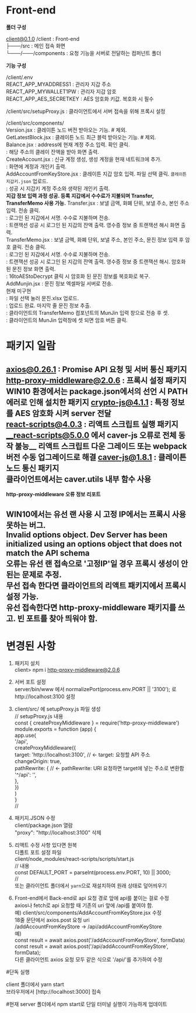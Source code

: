 # Front-end  
  
__폴더 구성__
  
client@0.1.0 /client            : Front-end  
├───/src                        : 메인 접속 화면  
└───/───/components             : 요청 기능을 서버로 전달하는 컴퍼넌트 폴더  
  
__기능 구성__
  
/client/.env  
REACT_APP_MYADDRESS1            : 관리자 지갑 주소  
REACT_APP_MYWALLET1PW           : 관리자 지갑 암호  
REACT_APP_AES_SECRETKEY         : AES 암호화 키값. 복호화 시 필수  
  
/client/src/setupProxy.js       : 클라이언트에서 서버 접속을 위해 프록시 설정  
  
/client/src/components/  
Version.jsx                     : 클레이튼 노드 버전 받아오는 기능. # 제외.  
GetLatestBlock.jsx              : 클레이튼 노드 최근 블럭 받아오는 기능. # 제외.  
Balance.jsx                     : address에 현재 계정 주소 입력. 확인 클릭.  
                                : 해당 주소의 클레이 잔액을 받아 화면 출력.  
CreateAccount.jsx               : 신규 계정 생성, 생성 계정을 현재 네트워크에 추가.  
                                : 화면에 계정과 개인키 출력.  
AddAccountFromKeyStore.jsx      : 클레이튼 지갑 암호 입력. 파일 선택 클릭. `클레이튼 지갑키.json` 업로드.  
                                : 성공 시 지갑키 계정 주소와 생략된 개인키 출력.  
**지갑 정보 입력 과정 성공. 등록 지갑에서 수수료가 지불되며 Transfer, TransferMemo 사용 가능.**
Transfer.jsx                    : 보낼 금액, 화폐 단위, 보낼 주소, 본인 주소 입력. 전송 클릭.  
                                : 로그인 된 지갑에서 서명. 수수료 지불하며 전송.  
                                : 트랜잭션 성공 시 로그인 된 지갑의 잔액 출력. 영수증 정보 중 트랜잭션 해시 화면 출력.  
TransferMemo.jsx                : 보낼 금액, 화폐 단위, 보낼 주소, 본인 주소, 문진 정보 입력 후 암호 클릭. 전송 클릭.  
                                : 로그인 된 지갑에서 서명. 수수료 지불하며 전송.  
                                : 트랜잭션 성공 시 로그인 된 지갑의 잔액 출력. 영수증 정보 중 트랜잭션 해시. 암호화 된 문진 정보 화면 출력.  
                                : 16toAEStoDecrypt 클릭 시 암호화 된 문진 정보를 복호화로 복구.  
AddMunjin.jsx                   : 문진 정보 엑셀파일 서버로 전송.  
현재 미구현  
                                : 파일 선택 눌러 문진.xlsx 업로드.  
                                : 업로드 완료. 마지막 줄 문진 정보 추출.  
                                : 클라이언트의 TransferMemo 컴포넌트의 MunJin 입력 창으로 전송 후 셋.  
                                : 클라이언트의 MunJin 입력창에 셋 되면 암호 버튼 클릭.  
  
# 패키지 일람  
  
axios@0.26.1                    : Promise API 요청 및 서버 통신 패키지  
http-proxy-middleware@2.0.6     : 프록시 설정 패키지  
__WIN10 환경에서는 package.json에서의 선언 시 PATH 에러로 인해 설치한 패키지__
crypto-js@4.1.1                 : 특정 정보를 AES 암호화 시켜 server 전달  
react-scripts@4.0.3             : 리액트 스크립트 실행 패키지  
__react-scripts@5.0.0 에서 caver-js 오류로 전체 동작 불능__
__리액트 스크립트 다운 그레이드 또는 webpack 버전 수동 업그레이드로 해결__
caver-js@1.8.1                  : 클레이튼 노드 통신 패키지  
__클라이언트에서는 caver.utils 내부 함수 사용__
---------------------------------------------------------------------------------  
__http-proxy-middleware 오류 정보 리포트__
  
WIN10에서는 유선 랜 사용 시 고정 IP에서는 프록시 사용 못하는 버그.  
Invalid options object. Dev Server has been initialized using an options object that does not match the API schema  
오류는 유선 랜 접속으로 '고정IP'일 경우 프록시 생성이 안된는 문제로 추정.  
무선 접속 한다면 클라이언트의 리액트 패키지에서 프록시 설정 가능.  
유선 접속한다면 http-proxy-middleware 패키지를 쓰고. 빈 포트를 찾아 띄워야 함.  
---------------------------------------------------------------------------------  
# 변경된 사항  

1. 패키지 설치  
client> npm i http-proxy-middleware@2.0.6  
  
2. 서버 포트 설정  
server/bin/www 에서 normalizePort(process.env.PORT || '3100'); 로   
http://localhost:3100 설정  
  
3. client/src/ 에 setupProxy.js 파일 생성  
// setupProxy.js 내용  
const { createProxyMiddleware } = require('http-proxy-middleware')  
module.exports = function (app) {  
  app.use(  
    '/api',  
    createProxyMiddleware({  
      target: 'http://localhost:3100',  // <- target: 요청할 API 주소  
      changeOrigin: true,  
      pathRewrite: {                    // <- pathRewrite: URI 요청하면 target에 넣는 주소로 변환함  
        '^/api': '',  
      },  
    })  
  )  
}  
//  
  
4. 패키지.JSON 수정  
client/package.json 열람  
"proxy": "http://localhost:3100" 삭제  
  
5. 리액트 수정 사항 있다면 원복  
디폴트 포트 설정 파일  
client/node_modules/react-scripts/scripts/start.js  
// 내용  
const DEFAULT_PORT = parseInt(process.env.PORT, 10) || 3000;  
//  
또는 클라이언트 폴더에서 `yarn`으로 재설치하여 원래 상태로 덮어씌우기  
  
6. Front-end에서 Back-end로 api 요청 경로 앞에 api를 붙이는 걸로 수정  
axios나 fetch로 api 요청할 때 기존의 uri 앞에 /api를 붙여야 함.  
예) client/src/components/AddAccountFromKeyStore.jsx 수정  
18줄 문단에서 axios.post 요청 uri  
/addAccountFromKeyStore -> /api/addAccountFromKeyStore  
예)  
const result = await axios.post('/addAccountFromKeyStore', formData)  
const result = await axios.post('/api/addAccountFromKeyStore', formData);  
다른 클라이언트 axios 요청 모두 같은 식으로 '/api/'를 추가하여 수정  
  
  
#단독 실행  
  
client 폴더에서 yarn start  
브라우저에서 [http://localhost:3000] 접속  

#현재 server 폴더에서 npm start로 단일 터미널 실행이 가능하게 업데이트
